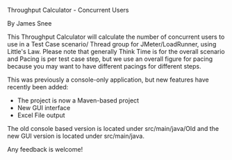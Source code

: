 Throughput Calculator - Concurrent Users

By James Snee


This Throughput Calculator will calculate the number of 
concurrent users to use in a Test Case scenario/
Thread group for JMeter/LoadRunner, using Little's Law. 
Please note that generally Think Time is for 
the overall scenario and Pacing is per test case step, 
but we use an overall figure for pacing because
you may want to have different pacings for different steps.

This was previously a console-only application, but new features have
recently been added:

- The project is now a Maven-based project
- New GUI interface
- Excel File output

The old console based version is located under src/main/java/Old and
the new GUI version is located under src/main/java.

Any feedback is welcome!

